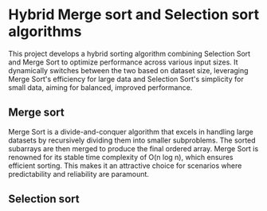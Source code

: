 # Hybrid Merge sort and Selection sort algorithms 
This project develops a hybrid sorting algorithm combining Selection Sort and Merge Sort to optimize performance across various input sizes. It dynamically switches between the two based on dataset size, leveraging Merge Sort's efficiency for large data and Selection Sort's simplicity for small data, aiming for balanced, improved performance.


## Merge sort
Merge Sort is a divide-and-conquer algorithm that excels in handling large datasets by recursively dividing 
them into smaller subproblems. The sorted subarrays are then merged to produce the final ordered array. 
Merge Sort is renowned for its stable time complexity of O(n log n), which ensures efficient sorting. 
This makes it an attractive choice for scenarios where predictability and reliability are paramount.

















## Selection sort
